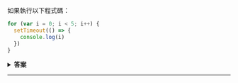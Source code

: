 如果執行以下程式碼：

```javascript
for (var i = 0; i < 5; i++) {
  setTimeout(() => {
    console.log(i)
  })
}
```

<details><summary><b>答案</b></summary>
<p>
  
**結果：**
```
5
5
5
5
5
```

**原因：**
1. 這是因為 `var` 的變數是**函式作用域**（function scope），而非**塊級作用域**（block scope）。
2. 當 `setTimeout` 排程執行時，`for` 迴圈早已完成執行，`i` 的值變成了 5（迴圈停止時的值）。
3. 當計時器執行時，`console.log(i)` 都會參考到同一個變數 `i`，此時 `i` 的值已經是 5。

---

### 解決方式：

如果希望每次 `setTimeout` 中的 `i` 保持其當前的值，可以改用以下方法：

1. **使用 `let`：**
   `let` 是塊級作用域，會為每次迭代建立新的作用域，因此每次的 `i` 值會正確地保存。
   ```javascript
   for (let i = 0; i < 5; i++) {
     setTimeout(() => {
       console.log(i);
     });
   }
   // 結果：0, 1, 2, 3, 4
   ```

2. **使用 IIFE（立即執行函式）：**
   為每次迭代建立一個新的作用域。
   ```javascript
   for (var i = 0; i < 5; i++) {
     (function(i) {
       setTimeout(() => {
         console.log(i);
       });
     })(i);
   }
   // 結果：0, 1, 2, 3, 4
   ```

3. **使用 `bind`：**
   綁定當前的 `i` 值作為參數。
   ```javascript
   for (var i = 0; i < 5; i++) {
     setTimeout(console.log.bind(null, i));
   }
   // 結果：0, 1, 2, 3, 4
   ```

</p>
</details>

---
